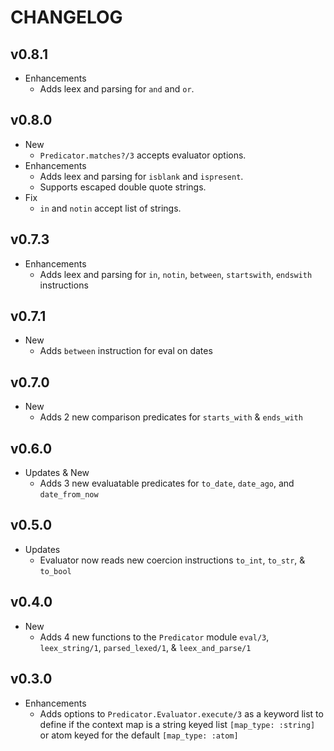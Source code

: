 # CHANGELOG

## v0.8.1
* Enhancements
  * Adds leex and parsing for `and` and `or`.

## v0.8.0
  * New
    * `Predicator.matches?/3` accepts evaluator options.
  * Enhancements
    * Adds leex and parsing for `isblank` and `ispresent`.
    * Supports escaped double quote strings.
  * Fix
    * `in` and `notin` accept list of strings.

## v0.7.3
  * Enhancements
    * Adds leex and parsing for `in`, `notin`, `between`, `startswith`, `endswith` instructions

## v0.7.1
  * New
    * Adds `between` instruction for eval on dates

## v0.7.0
  * New
    * Adds 2 new comparison predicates for `starts_with` & `ends_with`

## v0.6.0
  * Updates & New
    * Adds 3 new evaluatable predicates for `to_date`, `date_ago`, and `date_from_now`

## v0.5.0
  * Updates
    * Evaluator now reads new coercion instructions `to_int`, `to_str`, & `to_bool`

## v0.4.0
  * New
    * Adds 4 new functions to the `Predicator` module `eval/3`, `leex_string/1`, `parsed_lexed/1`, & `leex_and_parse/1`

## v0.3.0
  * Enhancements
    * Adds options to `Predicator.Evaluator.execute/3` as a keyword list to define if the context map is a string keyed list `[map_type: :string]` or atom keyed for the default `[map_type: :atom]`
